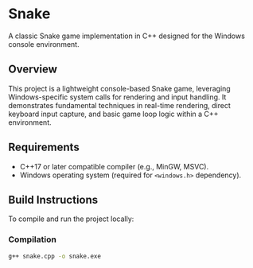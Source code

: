 # Snake

A classic Snake game implementation in C++ designed for the Windows console environment.

## Overview

This project is a lightweight console-based Snake game, leveraging Windows-specific system calls for rendering and input handling. It demonstrates fundamental techniques in real-time rendering, direct keyboard input capture, and basic game loop logic within a C++ environment.

## Requirements

- C++17 or later compatible compiler (e.g., MinGW, MSVC).
- Windows operating system (required for `<windows.h>` dependency).

## Build Instructions

To compile and run the project locally:

### Compilation

```bash
g++ snake.cpp -o snake.exe
